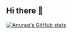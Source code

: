 ## Hi there 👋

[![Anurag's GitHub stats](https://github-readme-stats.vercel.app/api?username=nicollorens12)](https://github.com/nicollorens12/github-readme-stats)

<!--
**nicollorens12/nicollorens12** is a ✨ _special_ ✨ repository because its `README.md` (this file) appears on your GitHub profile.

Here are some ideas to get you started:

- 🔭 I’m currently working on ...
- 🌱 I’m currently learning ...
- 👯 I’m looking to collaborate on ...
- 🤔 I’m looking for help with ...
- 💬 Ask me about ...
- 📫 How to reach me: ...
- 😄 Pronouns: ...
- ⚡ Fun fact: ...
-->
